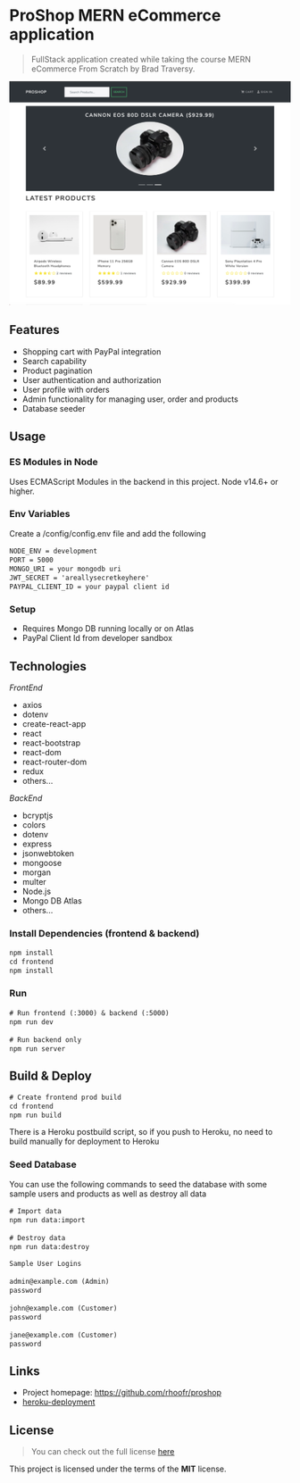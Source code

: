 # ProShop MERN eCommerce application

> FullStack application created while taking the course MERN eCommerce From Scratch by Brad Traversy.

![screenshot](frontend/public/images/ScreenShot.png)

## Features

- Shopping cart with PayPal integration
- Search capability
- Product pagination
- User authentication and authorization
- User profile with orders
- Admin functionality for managing user, order and products
- Database seeder

## Usage

### ES Modules in Node

Uses ECMAScript Modules in the backend in this project. Node v14.6+ or higher.

### Env Variables

Create a /config/config.env file and add the following

```
NODE_ENV = development
PORT = 5000
MONGO_URI = your mongodb uri
JWT_SECRET = 'areallysecretkeyhere'
PAYPAL_CLIENT_ID = your paypal client id
```

### Setup

- Requires Mongo DB running locally or on Atlas
- PayPal Client Id from developer sandbox

## Technologies

_FrontEnd_

- axios
- dotenv
- create-react-app
- react
- react-bootstrap
- react-dom
- react-router-dom
- redux
- others...

_BackEnd_

- bcryptjs
- colors
- dotenv
- express
- jsonwebtoken
- mongoose
- morgan
- multer
- Node.js
- Mongo DB Atlas
- others...

### Install Dependencies (frontend & backend)

```
npm install
cd frontend
npm install
```

### Run

```
# Run frontend (:3000) & backend (:5000)
npm run dev

# Run backend only
npm run server
```

## Build & Deploy

```
# Create frontend prod build
cd frontend
npm run build
```

There is a Heroku postbuild script, so if you push to Heroku, no need to build manually for deployment to Heroku

### Seed Database

You can use the following commands to seed the database with some sample users and products as well as destroy all data

```
# Import data
npm run data:import

# Destroy data
npm run data:destroy
```

```
Sample User Logins

admin@example.com (Admin)
password

john@example.com (Customer)
password

jane@example.com (Customer)
password
```

## Links

- Project homepage: https://github.com/rhoofr/proshop
- [heroku-deployment](https://proshop-hoofsoft.herokuapp.com/)

## License

> You can check out the full license [here](https://github.com/rhoofr/proshop/blob/main/LICENSE)

This project is licensed under the terms of the **MIT** license.
